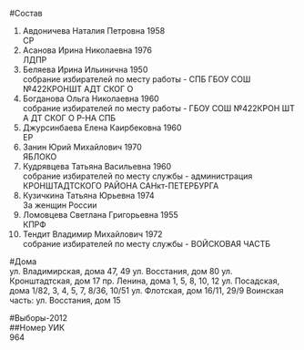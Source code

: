 #Состав  
1. Авдоничева Наталия Петровна 1958  
    СР  
2. Асанова Ирина Николаевна 1976  
    ЛДПР  
3. Беляева Ирина Ильинична 1950  
    собрание избирателей по месту работы - СПБ ГБОУ СОШ №422КРОНШТ АДТ СКОГ О  
4. Богданова Ольга Николаевна 1960  
    собрание избирателей по месту работы - ГБОУ СОШ №422КРОН ШТ А ДТ СКОГ О Р-НА СПБ  
5. Джурсинбаева Елена Каирбековна 1960  
    ЕР  
6. Занин Юрий Михайлович 1970  
    ЯБЛОКО  
7. Кудрявцева Татьяна Васильевна 1960  
    собрание избирателей по месту службы - администрация КРОНШТАДТСКОГО РАЙОНА САНкт-ПЕТЕРБУРГА  
8. Кузичкина Татьяна Юрьевна 1974  
    За женщин России  
9. Ломовцева Светлана Григорьевна 1955  
    КПРФ  
10. Тендит Владимир Михайлович 1972  
    собрание избирателей по месту службы - ВОЙСКОВАЯ ЧАСТБ  
  
#Дома  
ул. Владимирская, дома 47, 49 ул. Восстания, дом 80 ул. Кронштадтская, дом 17 пр. Ленина, дома 1, 5, 8, 10, 12 ул. Посадская, дома 1/82, 3, 4, 5, 7, 8/36, 10/51 ул. Флотская, дом 16/11, 29/9 Воинская часть: ул. Восстания, дом 15  
  
#Выборы-2012  
##Номер УИК  
964  
